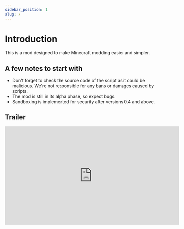 ```yaml
---
sidebar_position: 1
slug: /
---
```


# Introduction

This is a mod designed to make Minecraft modding easier and simpler.

## A few notes to start with

- Don't forget to check the source code of the script as it could be malicious. We're not responsible for any bans or damages caused by scripts.
- The mod is still in its alpha phase, so expect bugs.
- Sandboxing is implemented for security after versions 0.4 and above.

## Trailer

<iframe width="560" height="315" src="https://www.youtube-nocookie.com/embed/R_NLry8_UGc" title="YouTube video player" frameborder="0" allow="accelerometer; autoplay; clipboard-write; encrypted-media; gyroscope; picture-in-picture; web-share" allowfullscreen></iframe>